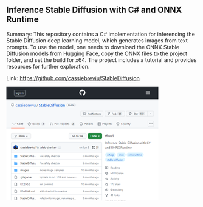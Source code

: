 ## Inference Stable Diffusion with C# and ONNX Runtime
Summary: This repository contains a C# implementation for inferencing the Stable Diffusion deep learning model, which generates images from text prompts. To use the model, one needs to download the ONNX Stable Diffusion models from Hugging Face, copy the ONNX files to the project folder, and set the build for x64. The project includes a tutorial and provides resources for further exploration.

Link: https://github.com/cassiebreviu/StableDiffusion

<img src="/img/65fca5f4-754d-4395-b9c8-870c7f371e81.png" width="400" />
<br/><br/>
